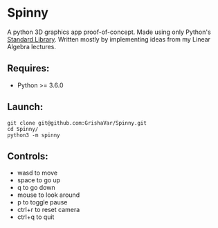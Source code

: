 # Spinny
A python 3D graphics app proof-of-concept. Made using only Python's [Standard Library](https://docs.python.org/3/library/index.html).
Written mostly by implementing ideas from my Linear Algebra lectures.

## Requires:
- Python >= 3.6.0

## Launch:
```
git clone git@github.com:GrishaVar/Spinny.git
cd Spinny/
python3 -m spinny
```

## Controls:
- wasd to move
- space to go up
- q to go down
- mouse to look around
- p to toggle pause
- ctrl+r to reset camera
- ctrl+q to quit

